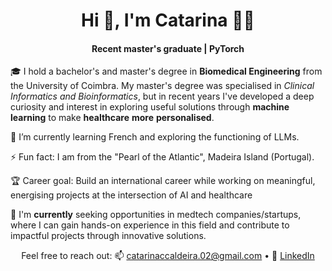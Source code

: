 <h1 align="center">Hi 👋, I'm Catarina 👩🏻</h1>
<h4 align="center">Recent master's graduate | PyTorch</h4>


🎓 I hold a bachelor's and master's degree in **Biomedical Engineering** from the University of Coimbra. My master's degree was specialised in *Clinical Informatics and Bioinformatics*, but in recent years I've developed a deep curiosity and interest in exploring useful solutions through **machine learning** to make **healthcare** **more** **personalised**.

🌱 I’m currently learning French and exploring the functioning of LLMs. 

⚡ Fun fact: I am from the "Pearl of the Atlantic", Madeira Island (Portugal).

🏆 Career goal: Build an international career while working on meaningful, energising projects at the intersection of AI and healthcare

🚀 I'm **currently** seeking opportunities in medtech companies/startups, where I can gain hands-on experience in this field and contribute to impactful projects through innovative solutions.

<p align="center">
Feel free to reach out:
📫 <a href="mailto:catarinaccaldeira.02@gmail.com">catarinaccaldeira.02@gmail.com</a> • 
💼 <a href="https://www.linkedin.com/in/catarina-caldeira">LinkedIn</a>
</p>

